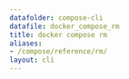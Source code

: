 ```yaml
---
datafolder: compose-cli
datafile: docker_compose_rm
title: docker compose rm
aliases:
- /compose/reference/rm/
layout: cli
---
```


<!--
Sorry, but the contents of this page are automatically generated from
Docker's source code. If you want to suggest a change to the text that appears
here, you'll need to find the string by searching this repo:
https://github.com/docker/compose
-->